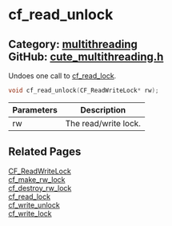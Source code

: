 [](../header.md ':include')

# cf_read_unlock

Category: [multithreading](https://github.com/RandyGaul/cute_framework/blob/master/docs/api_reference?id=multithreading)  
GitHub: [cute_multithreading.h](https://github.com/RandyGaul/cute_framework/blob/master/include/cute_multithreading.h)  
---

Undoes one call to [cf_read_lock](https://github.com/RandyGaul/cute_framework/blob/master/docs/multithreading/cf_read_lock.md).

```cpp
void cf_read_unlock(CF_ReadWriteLock* rw);
```

Parameters | Description
--- | ---
rw | The read/write lock.

## Related Pages

[CF_ReadWriteLock](https://github.com/RandyGaul/cute_framework/blob/master/docs/multithreading/cf_readwritelock.md)  
[cf_make_rw_lock](https://github.com/RandyGaul/cute_framework/blob/master/docs/multithreading/cf_make_rw_lock.md)  
[cf_destroy_rw_lock](https://github.com/RandyGaul/cute_framework/blob/master/docs/multithreading/cf_destroy_rw_lock.md)  
[cf_read_lock](https://github.com/RandyGaul/cute_framework/blob/master/docs/multithreading/cf_read_lock.md)  
[cf_write_unlock](https://github.com/RandyGaul/cute_framework/blob/master/docs/multithreading/cf_write_unlock.md)  
[cf_write_lock](https://github.com/RandyGaul/cute_framework/blob/master/docs/multithreading/cf_write_lock.md)  
